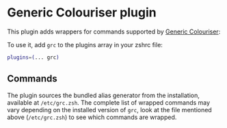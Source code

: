 # Generic Colouriser plugin

This plugin adds wrappers for commands supported by [Generic Colouriser](https://ghproxy.com/https://github.com/garabik/grc):

To use it, add `grc` to the plugins array in your zshrc file:

```zsh
plugins=(... grc)
```

## Commands

The plugin sources the bundled alias generator from the installation, available at `/etc/grc.zsh`.
The complete list of wrapped commands may vary depending on the installed version of `grc`, look
at the file mentioned above (`/etc/grc.zsh`) to see which commands are wrapped.
